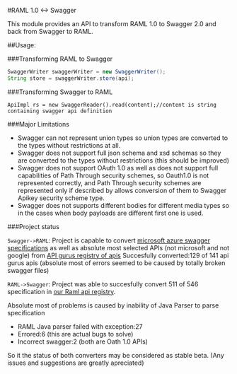 #RAML 1.0 <-> Swagger
 
This module provides an API to transform RAML 1.0 to Swagger 2.0 and back from Swagger to RAML.

##Usage:   


###Transforming RAML to Swagger

```java
SwaggerWriter swaggerWriter = new SwaggerWriter();
String store = swaggerWriter.store(api);
```

###Transforming Swagger to RAML

```
ApiImpl rs = new SwaggerReader().read(content);//content is string containing swagger api definition
```

###Major Limitations

 - Swagger can not represent union types so union types are converted to the types without restrictions at all.
 - Swagger does not support full json schema and xsd schemas so they are converted to the types without restrictions (this should be improved)
 - Swagger does not support OAuth 1.0 as well as does not support full capabilities of Path Through security schemes, so Oauth1.0 is not represented correctly, and Path Through security schemes are represented only if described by allows conversion of them to Swagger Apikey security scheme type.
 - Swagger does not supports  different bodies for different media types so in the cases when body payloads are different first one is used.

###Project status

 `Swagger->RAML`: Project is capable to convert [microsoft azure swagger specifications](https://github.com/Azure/azure-rest-api-specs.git) as well as absolute most selected APIs (not microsoft and not google) from [API gurus registry of apis](https://apis.guru)
Succesfully converted:129 of 141 api gurus apis (absolute most of errors seemed to be caused by totally broken swagger files)

 
 `RAML->Swagger`: Project was able to succesfully convert 511 of 546 specification in [our Raml api registry](https://github.com/apiregistry/registry).  
 
 Absolute most of problems is caused by inability of Java Parser to parse specification 
  - RAML Java parser failed with exception:27
  - Errored:6  (this are actual bugs to solve)
  - Incorrect swagger:2  (both are Oath 1.0 APIs)
  
 So it the status of both converters may be considered as stable beta. (Any issues and suggestions are greatly apreciated)
 
 
 
